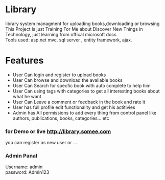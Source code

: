 # Library
library system managment for uploading books,downloading or browsing 
<br>
This Project Is just Training For Me about Discover New Things in Technology,
just learning from offical microsoft docs
<br>
Tools used: asp.net mvc, sql server , entity framework, ajax.


# Features
* User Can login and register to upload books
* User Can browse and download the avaliable books
* User Can Search for specfic book with auto complete to help him
* User Can using tags with categories to get all interesting books about what he want
* User Can Leave a comment or feedback in the book and rate it
* User has full profile edit functionality and get his actitivies
* Admin has All permissions to add every thing from control panel like authors, publications, books, categories... etc


### for Demo or live http://library.somee.com 
you can register as new user or ...

### Admin Panal <br/>
Username: admin <br/>
password: Admin123
